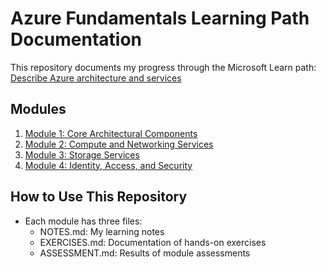 # Azure Fundamentals Learning Path Documentation

This repository documents my progress through the Microsoft Learn path: 
[Describe Azure architecture and services](https://learn.microsoft.com/en-us/training/paths/azure-fundamentals-describe-azure-architecture-services/)

## Modules
1. [Module 1: Core Architectural Components](Module1/NOTES.md)
2. [Module 2: Compute and Networking Services](Module2/NOTES.md)
3. [Module 3: Storage Services](Module3/NOTES.md)
4. [Module 4: Identity, Access, and Security](Module4/NOTES.md)

## How to Use This Repository
- Each module has three files:
  - NOTES.md: My learning notes
  - EXERCISES.md: Documentation of hands-on exercises
  - ASSESSMENT.md: Results of module assessments
